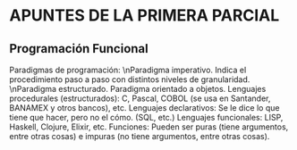# APUNTES DE LA PRIMERA PARCIAL
## Programación Funcional

Paradigmas de programación:
\nParadigma imperativo. Indica el procedimiento paso a paso con distintos niveles de granularidad.
\nParadigma estructurado.
Paradigma orientado a objetos.
Lenguajes procedurales (estructurados): C, Pascal, COBOL (se usa en Santander, BANAMEX y otros bancos), etc.
Lenguajes declarativos: Se le dice lo que tiene que hacer, pero no el cómo. (SQL, etc.)
Lenguajes funcionales: LISP, Haskell, Clojure, Elixir, etc.
Funciones: Pueden ser puras (tiene argumentos, entre otras cosas) e impuras (no tiene argumentos, entre otras cosas).

